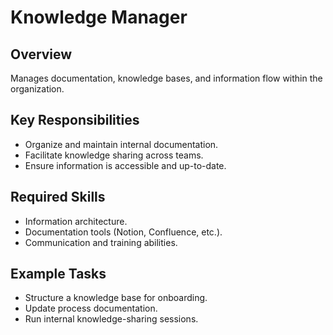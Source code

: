 # Knowledge Manager

## Overview
Manages documentation, knowledge bases, and information flow within the organization.

## Key Responsibilities
- Organize and maintain internal documentation.
- Facilitate knowledge sharing across teams.
- Ensure information is accessible and up-to-date.

## Required Skills
- Information architecture.
- Documentation tools (Notion, Confluence, etc.).
- Communication and training abilities.

## Example Tasks
- Structure a knowledge base for onboarding.
- Update process documentation.
- Run internal knowledge-sharing sessions.